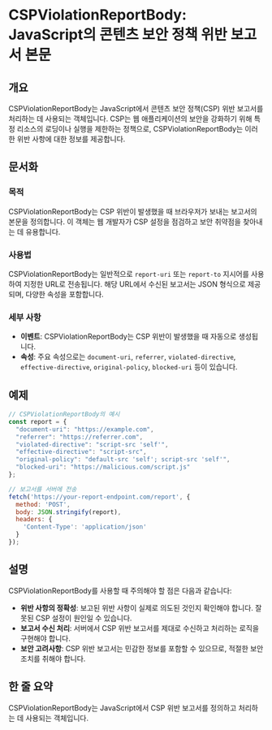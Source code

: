 <!--
Meta Description: # CSPViolationReportBody: JavaScript의 콘텐츠 보안 정책 위반 보고서 본문 ## 개요 CSPViolationReportBody는 JavaScript에서 콘텐츠 보안 정책(CSP) 위반 보고서를 처리하는 데 사용되는 객체입니다. CSP는 웹 ...
Meta Keywords: csp, cspviolationreportbody는, report, uri, 보고서를
-->

# CSPViolationReportBody: JavaScript의 콘텐츠 보안 정책 위반 보고서 본문

## 개요
CSPViolationReportBody는 JavaScript에서 콘텐츠 보안 정책(CSP) 위반 보고서를 처리하는 데 사용되는 객체입니다. CSP는 웹 애플리케이션의 보안을 강화하기 위해 특정 리소스의 로딩이나 실행을 제한하는 정책으로, CSPViolationReportBody는 이러한 위반 사항에 대한 정보를 제공합니다.

## 문서화
### 목적
CSPViolationReportBody는 CSP 위반이 발생했을 때 브라우저가 보내는 보고서의 본문을 정의합니다. 이 객체는 웹 개발자가 CSP 설정을 점검하고 보안 취약점을 찾아내는 데 유용합니다.

### 사용법
CSPViolationReportBody는 일반적으로 `report-uri` 또는 `report-to` 지시어를 사용하여 지정한 URL로 전송됩니다. 해당 URL에서 수신된 보고서는 JSON 형식으로 제공되며, 다양한 속성을 포함합니다.

### 세부 사항
- **이벤트**: CSPViolationReportBody는 CSP 위반이 발생했을 때 자동으로 생성됩니다.
- **속성**: 주요 속성으로는 `document-uri`, `referrer`, `violated-directive`, `effective-directive`, `original-policy`, `blocked-uri` 등이 있습니다.

## 예제
```javascript
// CSPViolationReportBody의 예시
const report = {
  "document-uri": "https://example.com",
  "referrer": "https://referrer.com",
  "violated-directive": "script-src 'self'",
  "effective-directive": "script-src",
  "original-policy": "default-src 'self'; script-src 'self'",
  "blocked-uri": "https://malicious.com/script.js"
};

// 보고서를 서버에 전송
fetch('https://your-report-endpoint.com/report', {
  method: 'POST',
  body: JSON.stringify(report),
  headers: {
    'Content-Type': 'application/json'
  }
});
```

## 설명
CSPViolationReportBody를 사용할 때 주의해야 할 점은 다음과 같습니다:
- **위반 사항의 정확성**: 보고된 위반 사항이 실제로 의도된 것인지 확인해야 합니다. 잘못된 CSP 설정이 원인일 수 있습니다.
- **보고서 수신 처리**: 서버에서 CSP 위반 보고서를 제대로 수신하고 처리하는 로직을 구현해야 합니다.
- **보안 고려사항**: CSP 위반 보고서는 민감한 정보를 포함할 수 있으므로, 적절한 보안 조치를 취해야 합니다.

## 한 줄 요약
CSPViolationReportBody는 JavaScript에서 CSP 위반 보고서를 정의하고 처리하는 데 사용되는 객체입니다.